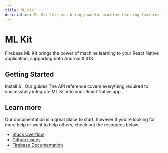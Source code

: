 ```yaml
---
title: ML Kit
description: ML Kit lets you bring powerful machine learning features to your React Native app.
---
```


# ML Kit

Firebase ML Kit brings the power of machine learning to your React Native application, supporting both Android & iOS.

<Youtube id="ejrn_JHksws" />

## Getting Started

<Grid>
	<Block
		icon="build"
		color="#ffc107"
		title="Quick Start"
		to="/quick-start"
	>
    Install & .
	</Block>
	<Block
		icon="school"
		color="#4CAF50"
		title="Guides"
		version={false}
		to="/guides?tag=mlkit"
	>
	  Our guides 
	</Block>
  <Block
		icon="layers"
		color="#03A9F4"
		title="Reference"
		to="/reference"
	>
    The API reference covers everything required to successfully integrate ML Kit into your React Native app.
	</Block>
</Grid>

## Learn more

Our documentation is a great place to start, however if you're looking for more help or want to help others, 
check out the resources below:

- [Stack Overflow](https://stackoverflow.com/questions/tagged/react-native-firebase-mlkit)
- [Github Issues](https://github.com/invertase/react-native-firebase/issues?utf8=%E2%9C%93&q=is%3Aissue+sort%3Aupdated-desc+label%3Amlkit+)
- [Firebase Documentation](https://firebase.google.com/docs/perf-mon?utm_source=invertase&utm_medium=react-native-firebase&utm_campaign=mlkit)
